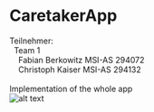 # CaretakerApp

Teilnehmer: 
  <br>&nbsp;&nbsp;Team 1
  <br>&nbsp;&nbsp;&nbsp;&nbsp;Fabian Berkowitz MSI-AS 294072
  <br>&nbsp;&nbsp;&nbsp;&nbsp;Christoph Kaiser MSI-AS 294132
  <br>
  <br>Implementation of the whole app
  <br>
  ![alt text](https://raw.githubusercontent.com/odsource/MobileComputing1/master/mvvm.png)
